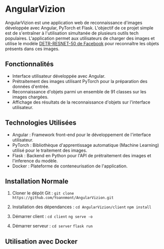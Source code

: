 # AngularVizion

AngularVizion est une application web de reconnaissance d'images développée avec Angular, PyTorch et Flask.
L'objectif de ce projet simple est de s'entraîner à l'utilisation simultanée de plusieurs outils tech populaires. 
L'application permet aux utilisateurs de charger des images et utilise le modèle [DETR-RESNET-50 de Facebook](https://huggingface.co/facebook/detr-resnet-50) pour reconnaître les objets présents dans ces images.

## Fonctionnalités

- Interface utilisateur développée avec Angular.
- Prétraitement des images utilisant PyTorch pour la préparation des données d'entrée.
- Reconnaissance d'objets parmi un ensemble de 91 classes sur les images chargées.
- Affichage des résultats de la reconnaissance d'objets sur l'interface utilisateur.

## Technologies Utilisées

- Angular : Framework front-end pour le développement de l'interface utilisateur.
- PyTorch : Bibliothèque d'apprentissage automatique (Machine Learning) utilisé pour le traitement des images. 
- Flask : Backend en Python pour l'API de prétraitement des images et l'inference du modèle.
- Docker : Plateforme de conteneurisation de l'application.

## Installation Normale

1. Cloner le dépôt Git :
`git clone https://github.com/Yoannmont/AngularVizion.git`
2. Installation des dépendances :
`cd AngularVizion/client` `npm install`

3. Démarrer client :
`cd client`
`ng serve -o`
4. Démarrer serveur :
`cd server`
`flask run`

## Utilisation avec Docker

